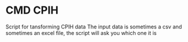 # CMD CPIH

Script for tansforming CPIH data
The input data is sometimes a csv and sometimes an excel file, the script will ask you which one it is
